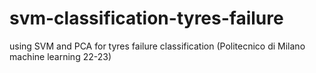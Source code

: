 # svm-classification-tyres-failure
using SVM and PCA for tyres failure classification (Politecnico di Milano machine learning 22-23)
